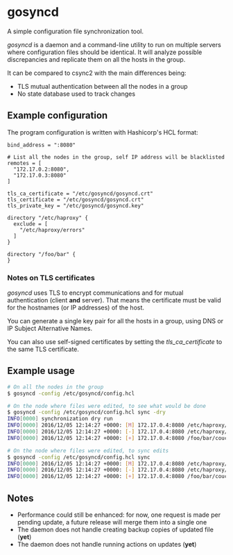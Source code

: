 # gosyncd

A simple configuration file synchronization tool.

_gosyncd_ is a daemon and a command-line utility to run on multiple servers where configuration files should be identical. It will analyze possible discrepancies and replicate them on all the hosts in the group.

It can be compared to csync2 with the main differences being:

 * TLS mutual authentication between all the nodes in a group
 * No state database used to track changes

## Example configuration

The program configuration is written with Hashicorp's HCL format:

```
bind_address = ":8080"

# List all the nodes in the group, self IP address will be blacklisted
remotes = [
  "172.17.0.2:8080",
  "172.17.0.3:8080"
]

tls_ca_certificate = "/etc/gosyncd/gosyncd.crt"
tls_certificate = "/etc/gosyncd/gosyncd.crt"
tls_private_key = "/etc/gosyncd/gosyncd.key"

directory "/etc/haproxy" {
  exclude = [
    "/etc/haproxy/errors"
  ]
}

directory "/foo/bar" {
}
```

### Notes on TLS certificates

_gosyncd_ uses TLS to encrypt communications and for mutual authentication (client **and** server). That means the certificate must be valid for the hostnames (or IP addresses) of the host.

You can generate a single key pair for all the hosts in a group, using DNS or IP Subject Alternative Names.

You can also use self-signed certificates by setting the *tls_ca_certificate* to the same TLS certificate.

## Example usage

```bash
# On all the nodes in the group
$ gosyncd -config /etc/gosyncd/config.hcl

# On the node where files were edited, to see what would be done
$ gosyncd -config /etc/gosyncd/config.hcl sync -dry
INFO[0000] synchronization dry run                      
INFO[0000] 2016/12/05 12:14:27 +0000: [M] 172.17.0.4:8080 /etc/haproxy/haproxy.cfg updated
INFO[0000] 2016/12/05 12:14:27 +0000: [-] 172.17.0.4:8080 /etc/haproxy/test deleted
INFO[0000] 2016/12/05 12:14:27 +0000: [+] 172.17.0.4:8080 /foo/bar/coucou added

# On the node where files were edited, to sync edits
$ gosyncd -config /etc/gosyncd/config.hcl sync
INFO[0000] 2016/12/05 12:14:27 +0000: [M] 172.17.0.4:8080 /etc/haproxy/haproxy.cfg updated
INFO[0000] 2016/12/05 12:14:27 +0000: [-] 172.17.0.4:8080 /etc/haproxy/test deleted
INFO[0000] 2016/12/05 12:14:27 +0000: [+] 172.17.0.4:8080 /foo/bar/coucou added
```

## Notes

 * Performance could still be enhanced: for now, one request is made per pending update, a future release will merge them into a single one
 * The daemon does not handle creating backup copies of updated file (**yet**)
 * The daemon does not handle running actions on updates (**yet**)
